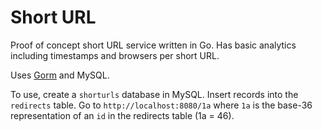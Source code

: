 # Short URL

Proof of concept short URL service written in Go.  Has basic analytics including timestamps and browsers per short URL.

Uses [Gorm](https://github.com/jinzhu/gorm) and MySQL.

To use, create a `shorturls` database in MySQL.  Insert records into the `redirects` table.  Go to `http://localhost:8080/1a` where `1a` is the base-36 representation of an `id` in the redirects table (1a = 46).
